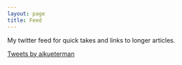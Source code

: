 ```yaml
---
layout: page
title: Feed
---
```


My twitter feed for quick takes and links to longer articles.

<a class="twitter-timeline" data-lang="en" data-theme="light" data-link-color="#2B7BB9" href="https://twitter.com/ajkueterman?ref_src=twsrc%5Etfw">Tweets by ajkueterman</a> <script async src="//platform.twitter.com/widgets.js" charset="utf-8"></script>
